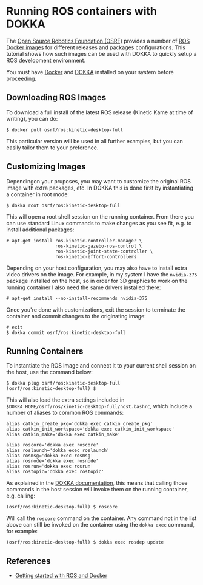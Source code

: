 # Running ROS containers with DOKKA

The [Open Source Robotics Foundation (OSRF)](https://www.osrfoundation.org/) provides a number of [ROS Docker images](https://registry.hub.docker.com/_/ros/) for different releases and packages configurations. This tutorial shows how such images can be used with DOKKA to quickly setup a ROS development environment.

You must have [Docker](http://docker.com/) and [DOKKA](https://github.com/xperroni/dokka) installed on your system before proceeding.

## Downloading ROS Images

To download a full install of the latest ROS release (Kinetic Kame at time of writing), you can do:

    $ docker pull osrf/ros:kinetic-desktop-full

This particular version will be used in all further examples, but you can easily tailor them to your preference.

## Customizing Images

Dependingon your pruposes, you may want to customize the original ROS image with extra packages, etc. In DOKKA this is done first by instantiating a container in root mode:

    $ dokka root osrf/ros:kinetic-desktop-full

This will open a root shell session on the running container. From there you can use standard Linux commands to make changes as you see fit, e.g. to install additional packages:

    # apt-get install ros-kinetic-controller-manager \
                      ros-kinetic-gazebo-ros-control \
                      ros-kinetic-joint-state-controller \
                      ros-kinetic-effort-controllers

Depending on your host configuration, you may also have to install extra video drivers on the image. For example, in my system I have the `nvidia-375` package installed on the host, so in order for 3D graphics to work on the running container I also need the same drivers installed there:

    # apt-get install --no-install-recommends nvidia-375

Once you're done with customizations, exit the session to terminate the container and commit changes to the originating image:

    # exit
    $ dokka commit osrf/ros:kinetic-desktop-full

## Running Containers

To instantiate the ROS image and connect it to your current shell session on the host, use the command below:

    $ dokka plug osrf/ros:kinetic-desktop-full
    (osrf/ros:kinetic-desktop-full) $

This will also load the extra settings included in `$DOKKA_HOME/osrf/ros/kinetic-desktop-full/host.bashrc`, which include a number of aliases to common ROS commands:

    alias catkin_create_pkg='dokka exec catkin_create_pkg'
    alias catkin_init_workspace='dokka exec catkin_init_workspace'
    alias catkin_make='dokka exec catkin_make'

    alias roscore='dokka exec roscore'
    alias roslaunch='dokka exec roslaunch'
    alias rosmsg='dokka exec rosmsg'
    alias rosnode='dokka exec rosnode'
    alias rosrun='dokka exec rosrun'
    alias rostopic='dokka exec rostopic'

As explained in the [DOKKA documentation](https://github.com/xperroni/dokka/blob/master/README.md), this means that calling those commands in the host session will invoke them on the running container, e.g. calling:

    (osrf/ros:kinetic-desktop-full) $ roscore

Will call the `roscore` command on the container. Any command not in the list above can still be invoked on the container using the `dokka exec` command, for example:

    (osrf/ros:kinetic-desktop-full) $ dokka exec rosdep update

## References

* [Getting started with ROS and Docker](http://wiki.ros.org/docker/Tutorials/Docker)
